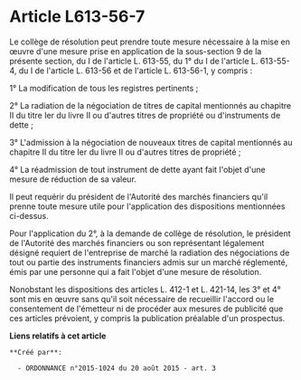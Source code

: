 # Article L613-56-7

Le collège de résolution peut prendre toute mesure nécessaire à la mise en œuvre d'une mesure prise en application de la
sous-section 9 de la présente section, du I de l'article L. 613-55, du 1° du I de l'article L. 613-55-4, du I de l'article L.
613-56 et de l'article L. 613-56-1, y compris : 

1° La modification de tous les registres pertinents ; 

2° La radiation de la négociation de titres de capital mentionnés au chapitre II du titre Ier du livre II ou d'autres titres
de propriété ou d'instruments de dette ; 

3° L'admission à la négociation de nouveaux titres de capital mentionnés au chapitre II du titre Ier du livre II ou d'autres
titres de propriété ; 

4° La réadmission de tout instrument de dette ayant fait l'objet d'une mesure de réduction de sa valeur. 

Il peut requérir du président de l'Autorité des marchés financiers qu'il prenne toute mesure utile pour l'application des
dispositions mentionnées ci-dessus. 

Pour l'application du 2°, à la demande de collège de résolution, le président de l'Autorité des marchés financiers ou son
représentant légalement désigné requiert de l'entreprise de marché la radiation des négociations de tout ou partie des
instruments financiers admis sur un marché réglementé, émis par une personne qui a fait l'objet d'une mesure de résolution. 

Nonobstant les dispositions des articles L. 412-1 et L. 421-14, les 3° et 4° sont mis en œuvre sans qu'il soit nécessaire de
recueillir l'accord ou le consentement de l'émetteur ni de procéder aux mesures de publicité que ces articles prévoient, y
compris la publication préalable d'un prospectus.

**Liens relatifs à cet article**

	**Créé par**:

	  - ORDONNANCE n°2015-1024 du 20 août 2015 - art. 3
